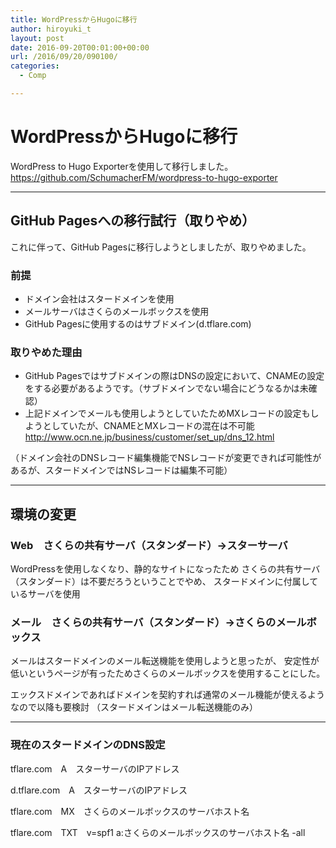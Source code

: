 ```yaml
---
title: WordPressからHugoに移行
author: hiroyuki_t
layout: post
date: 2016-09-20T00:01:00+00:00
url: /2016/09/20/090100/
categories:
  - Comp

---
```

# WordPressからHugoに移行

WordPress to Hugo Exporterを使用して移行しました。
<https://github.com/SchumacherFM/wordpress-to-hugo-exporter>

***

## GitHub Pagesへの移行試行（取りやめ）
これに伴って、GitHub Pagesに移行しようとしましたが、取りやめました。

### 前提
* ドメイン会社はスタードメインを使用
* メールサーバはさくらのメールボックスを使用
* GitHub Pagesに使用するのはサブドメイン(d.tflare.com)

### 取りやめた理由
* GitHub Pagesではサブドメインの際はDNSの設定において、CNAMEの設定をする必要があるようです。（サブドメインでない場合にどうなるかは未確認）
* 上記ドメインでメールも使用しようとしていたためMXレコードの設定もしようとしていたが、CNAMEとMXレコードの混在は不可能
<http://www.ocn.ne.jp/business/customer/set_up/dns_12.html>

（ドメイン会社のDNSレコード編集機能でNSレコードが変更できれば可能性があるが、スタードメインではNSレコードは編集不可能）

***

## 環境の変更
### Web　さくらの共有サーバ（スタンダード）→スターサーバ

WordPressを使用しなくなり、静的なサイトになったため
さくらの共有サーバ（スタンダード）は不要だろうということでやめ、
スタードメインに付属しているサーバを使用

### メール　さくらの共有サーバ（スタンダード）→さくらのメールボックス

メールはスタードメインのメール転送機能を使用しようと思ったが、
安定性が低いというページが有ったためさくらのメールボックスを使用することにした。

エックスドメインであればドメインを契約すれば通常のメール機能が使えるようなので以降も要検討
（スタードメインはメール転送機能のみ）

***

### 現在のスタードメインのDNS設定
tflare.com　A　スターサーバのIPアドレス

d.tflare.com　A　スターサーバのIPアドレス

tflare.com　MX　さくらのメールボックスのサーバホスト名

tflare.com　TXT　v=spf1 a:さくらのメールボックスのサーバホスト名 -all



